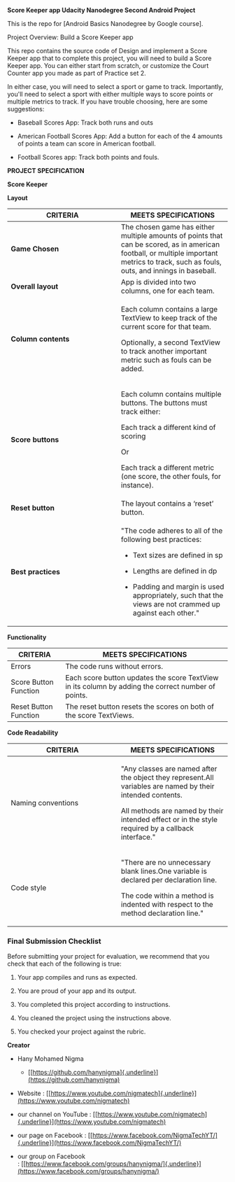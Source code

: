 **Score Keeper app Udacity Nanodegree Second Android Project**

This is the repo for \[Android Basics Nanodegree by Google course\].

Project Overview: Build a Score Keeper app

This repo contains the source code of Design and implement a Score
Keeper app that to complete this project, you will need to build a Score
Keeper app. You can either start from scratch, or customize the Court
Counter app you made as part of Practice set 2.

In either case, you will need to select a sport or game to track.
Importantly, you\'ll need to select a sport with either multiple ways to
score points or multiple metrics to track. If you have trouble choosing,
here are some suggestions:

-   Baseball Scores App: Track both runs and outs

-   American Football Scores App: Add a button for each of the 4 amounts
    of points a team can score in American football.

-   Football Scores app: Track both points and fouls.

**PROJECT SPECIFICATION**

**Score Keeper**

**Layout**

<table>
<colgroup>
<col style="width: 50%" />
<col style="width: 50%" />
</colgroup>
<thead>
<tr class="header">
<th><strong>CRITERIA</strong></th>
<th>MEETS SPECIFICATIONS</th>
</tr>
</thead>
<tbody>
<tr class="odd">
<td><strong>Game Chosen</strong></td>
<td>The chosen game has either multiple amounts of points that can be
scored, as in american football, or multiple important metrics to track,
such as fouls, outs, and innings in baseball.</td>
</tr>
<tr class="even">
<td><strong>Overall layout</strong></td>
<td>App is divided into two columns, one for each team.</td>
</tr>
<tr class="odd">
<td><strong>Column contents</strong></td>
<td><p>Each column contains a large TextView to keep track of the
current score for that team.</p>
<p>Optionally, a second TextView to track another important metric such
as fouls can be added.</p></td>
</tr>
<tr class="even">
<td><strong>Score buttons</strong></td>
<td><p>Each column contains multiple buttons. The buttons must track
either:</p>
<p>Each track a different kind of scoring</p>
<p>Or</p>
<p>Each track a different metric (one score, the other fouls, for
instance).</p></td>
</tr>
<tr class="odd">
<td><strong>Reset button</strong></td>
<td>The layout contains a ‘reset’ button.</td>
</tr>
<tr class="even">
<td><strong>Best practices</strong></td>
<td><p>"The code adheres to all of the following best practices:</p>
<ul>
<li><p>Text sizes are defined in sp</p></li>
<li><p>Lengths are defined in dp</p></li>
<li><p>Padding and margin is used appropriately, such that the views are
not crammed up against each other."</p></li>
</ul></td>
</tr>
</tbody>
</table>

**Functionality**

| CRITERIA              | MEETS SPECIFICATIONS                                                                               |
|------------------------------------|------------------------------------|
| Errors                | The code runs without errors.                                                                      |
| Score Button Function | Each score button updates the score TextView in its column by adding the correct number of points. |
| Reset Button Function | The reset button resets the scores on both of the score TextViews.                                 |

**Code Readability**

<table>
<colgroup>
<col style="width: 50%" />
<col style="width: 50%" />
</colgroup>
<thead>
<tr class="header">
<th>CRITERIA</th>
<th>MEETS SPECIFICATIONS</th>
</tr>
</thead>
<tbody>
<tr class="odd">
<td>Naming conventions</td>
<td><p>"Any classes are named after the object they represent.All
variables are named by their intended contents.</p>
<p>All methods are named by their intended effect or in the style
required by a callback interface."</p></td>
</tr>
<tr class="even">
<td>Code style</td>
<td><p>"There are no unnecessary blank lines.One variable is declared
per declaration line.</p>
<p>The code within a method is indented with respect to the method
declaration line."</p></td>
</tr>
</tbody>
</table>

### Final Submission Checklist

Before submitting your project for evaluation, we recommend that you
check that each of the following is true:

1.  Your app compiles and runs as expected.

2.  You are proud of your app and its output.

3.  You completed this project according to instructions.

4.  You cleaned the project using the instructions above.

5.  You checked your project against the rubric.

**Creator**

-   Hany Mohamed Nigma

    -   [[https://github.com/hanynigma]{.underline}](https://github.com/hanynigma)

-   Website
    : [[https://www.youtube.com/nigmatech]{.underline}](https://www.youtube.com/nigmatech)

-   our channel on YouTube
    : [[https://www.youtube.com/nigmatech]{.underline}](https://www.youtube.com/nigmatech)

-   our page on Facebook
    : [[https://www.facebook.com/NigmaTechYT/]{.underline}](https://www.facebook.com/NigmaTechYT/)

-   our group on Facebook
    : [[https://www.facebook.com/groups/hanynigma/]{.underline}](https://www.facebook.com/groups/hanynigma/)
